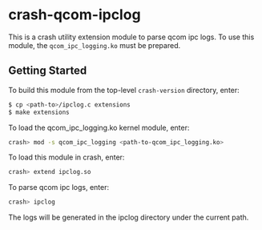 # crash-qcom-ipclog
This is a crash utility extension module to parse qcom ipc logs.
To use this module, the `qcom_ipc_logging.ko` must be prepared.

## Getting Started
To build this module from the top-level `crash-version` directory, enter:
```bash
$ cp <path-to>/ipclog.c extensions
$ make extensions 
```

To load the qcom_ipc_logging.ko kernel module, enter:
```bash
crash> mod -s qcom_ipc_logging <path-to-qcom_ipc_logging.ko>
```

To load this module in crash, enter:
```bash
crash> extend ipclog.so
```

To parse qcom ipc logs, enter:
```bash
crash> ipclog
```

The logs will be generated in the ipclog directory under the current path.